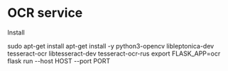 # OCR service

Install

sudo apt-get install apt-get install -y python3-opencv libleptonica-dev tesseract-ocr libtesseract-dev tesseract-ocr-rus
export FLASK_APP=ocr
flask run --host HOST --port PORT
